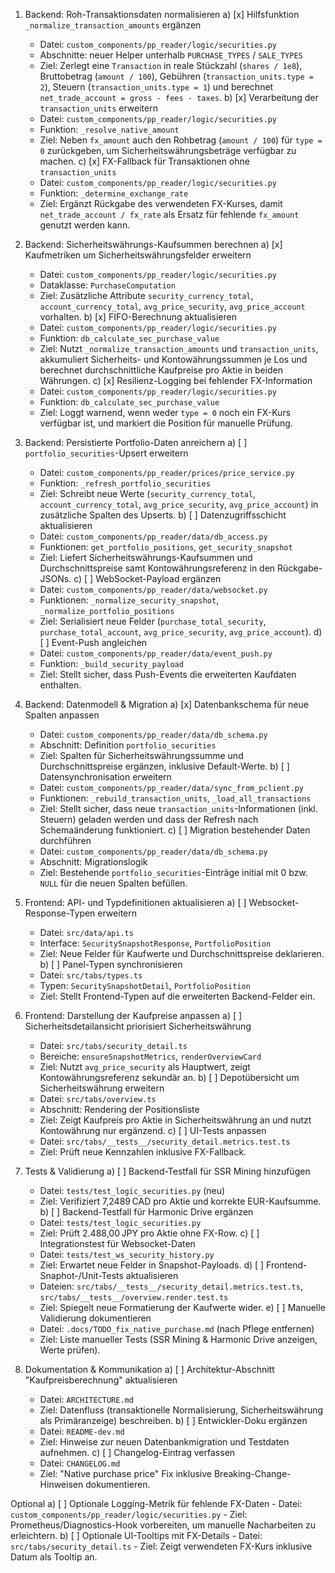 1. Backend: Roh-Transaktionsdaten normalisieren
   a) [x] Hilfsfunktion `_normalize_transaction_amounts` ergänzen
      - Datei: `custom_components/pp_reader/logic/securities.py`
      - Abschnitte: neuer Helper unterhalb `PURCHASE_TYPES` / `SALE_TYPES`
      - Ziel: Zerlegt eine `Transaction` in reale Stückzahl (`shares / 1e8`), Bruttobetrag (`amount / 100`), Gebühren (`transaction_units.type = 2`), Steuern (`transaction_units.type = 1`) und berechnet `net_trade_account = gross - fees - taxes`.
   b) [x] Verarbeitung der `transaction_units` erweitern
      - Datei: `custom_components/pp_reader/logic/securities.py`
      - Funktion: `_resolve_native_amount`
      - Ziel: Neben `fx_amount` auch den Rohbetrag (`amount / 100`) für `type = 0` zurückgeben, um Sicherheitswährungsbeträge verfügbar zu machen.
   c) [x] FX-Fallback für Transaktionen ohne `transaction_units`
      - Datei: `custom_components/pp_reader/logic/securities.py`
      - Funktion: `_determine_exchange_rate`
      - Ziel: Ergänzt Rückgabe des verwendeten FX-Kurses, damit `net_trade_account / fx_rate` als Ersatz für fehlende `fx_amount` genutzt werden kann.

2. Backend: Sicherheitswährungs-Kaufsummen berechnen
   a) [x] Kaufmetriken um Sicherheitswährungsfelder erweitern
      - Datei: `custom_components/pp_reader/logic/securities.py`
      - Dataklasse: `PurchaseComputation`
      - Ziel: Zusätzliche Attribute `security_currency_total`, `account_currency_total`, `avg_price_security`, `avg_price_account` vorhalten.
   b) [x] FIFO-Berechnung aktualisieren
      - Datei: `custom_components/pp_reader/logic/securities.py`
      - Funktion: `db_calculate_sec_purchase_value`
      - Ziel: Nutzt `_normalize_transaction_amounts` und `transaction_units`, akkumuliert Sicherheits- und Kontowährungssummen je Los und berechnet durchschnittliche Kaufpreise pro Aktie in beiden Währungen.
   c) [x] Resilienz-Logging bei fehlender FX-Information
      - Datei: `custom_components/pp_reader/logic/securities.py`
      - Funktion: `db_calculate_sec_purchase_value`
      - Ziel: Loggt warnend, wenn weder `type = 0` noch ein FX-Kurs verfügbar ist, und markiert die Position für manuelle Prüfung.

3. Backend: Persistierte Portfolio-Daten anreichern
   a) [ ] `portfolio_securities`-Upsert erweitern
      - Datei: `custom_components/pp_reader/prices/price_service.py`
      - Funktion: `_refresh_portfolio_securities`
      - Ziel: Schreibt neue Werte (`security_currency_total`, `account_currency_total`, `avg_price_security`, `avg_price_account`) in zusätzliche Spalten des Upserts.
   b) [ ] Datenzugriffsschicht aktualisieren
      - Datei: `custom_components/pp_reader/data/db_access.py`
      - Funktionen: `get_portfolio_positions`, `get_security_snapshot`
      - Ziel: Liefert Sicherheitswährungs-Kaufsummen und Durchschnittspreise samt Kontowährungsreferenz in den Rückgabe-JSONs.
   c) [ ] WebSocket-Payload ergänzen
      - Datei: `custom_components/pp_reader/data/websocket.py`
      - Funktionen: `_normalize_security_snapshot`, `_normalize_portfolio_positions`
      - Ziel: Serialisiert neue Felder (`purchase_total_security`, `purchase_total_account`, `avg_price_security`, `avg_price_account`).
   d) [ ] Event-Push angleichen
      - Datei: `custom_components/pp_reader/data/event_push.py`
      - Funktion: `_build_security_payload`
      - Ziel: Stellt sicher, dass Push-Events die erweiterten Kaufdaten enthalten.

4. Backend: Datenmodell & Migration
   a) [x] Datenbankschema für neue Spalten anpassen
      - Datei: `custom_components/pp_reader/data/db_schema.py`
      - Abschnitt: Definition `portfolio_securities`
      - Ziel: Spalten für Sicherheitswährungssumme und Durchschnittspreise ergänzen, inklusive Default-Werte.
   b) [ ] Datensynchronisation erweitern
      - Datei: `custom_components/pp_reader/data/sync_from_pclient.py`
      - Funktionen: `_rebuild_transaction_units`, `_load_all_transactions`
      - Ziel: Stellt sicher, dass neue `transaction_units`-Informationen (inkl. Steuern) geladen werden und dass der Refresh nach Schemaänderung funktioniert.
   c) [ ] Migration bestehender Daten durchführen
      - Datei: `custom_components/pp_reader/data/db_schema.py`
      - Abschnitt: Migrationslogik
      - Ziel: Bestehende `portfolio_securities`-Einträge initial mit 0 bzw. `NULL` für die neuen Spalten befüllen.

5. Frontend: API- und Typdefinitionen aktualisieren
   a) [ ] Websocket-Response-Typen erweitern
      - Datei: `src/data/api.ts`
      - Interface: `SecuritySnapshotResponse`, `PortfolioPosition`
      - Ziel: Neue Felder für Kaufwerte und Durchschnittspreise deklarieren.
   b) [ ] Panel-Typen synchronisieren
      - Datei: `src/tabs/types.ts`
      - Typen: `SecuritySnapshotDetail`, `PortfolioPosition`
      - Ziel: Stellt Frontend-Typen auf die erweiterten Backend-Felder ein.

6. Frontend: Darstellung der Kaufpreise anpassen
   a) [ ] Sicherheitsdetailansicht priorisiert Sicherheitswährung
      - Datei: `src/tabs/security_detail.ts`
      - Bereiche: `ensureSnapshotMetrics`, `renderOverviewCard`
      - Ziel: Nutzt `avg_price_security` als Hauptwert, zeigt Kontowährungsreferenz sekundär an.
   b) [ ] Depotübersicht um Sicherheitswährung erweitern
      - Datei: `src/tabs/overview.ts`
      - Abschnitt: Rendering der Positionsliste
      - Ziel: Zeigt Kaufpreis pro Aktie in Sicherheitswährung an und nutzt Kontowährung nur ergänzend.
   c) [ ] UI-Tests anpassen
      - Datei: `src/tabs/__tests__/security_detail.metrics.test.ts`
      - Ziel: Prüft neue Kennzahlen inklusive FX-Fallback.

7. Tests & Validierung
   a) [ ] Backend-Testfall für SSR Mining hinzufügen
      - Datei: `tests/test_logic_securities.py` (neu)
      - Ziel: Verifiziert 7,2489 CAD pro Aktie und korrekte EUR-Kaufsumme.
   b) [ ] Backend-Testfall für Harmonic Drive ergänzen
      - Datei: `tests/test_logic_securities.py`
      - Ziel: Prüft 2.488,00 JPY pro Aktie ohne FX-Row.
   c) [ ] Integrationstest für Websocket-Daten
      - Datei: `tests/test_ws_security_history.py`
      - Ziel: Erwartet neue Felder in Snapshot-Payloads.
   d) [ ] Frontend-Snaphot-/Unit-Tests aktualisieren
      - Dateien: `src/tabs/__tests__/security_detail.metrics.test.ts`, `src/tabs/__tests__/overview.render.test.ts`
      - Ziel: Spiegelt neue Formatierung der Kaufwerte wider.
   e) [ ] Manuelle Validierung dokumentieren
      - Datei: `.docs/TODO_fix_native_purchase.md` (nach Pflege entfernen)
      - Ziel: Liste manueller Tests (SSR Mining & Harmonic Drive anzeigen, Werte prüfen).

8. Dokumentation & Kommunikation
   a) [ ] Architektur-Abschnitt "Kaufpreisberechnung" aktualisieren
      - Datei: `ARCHITECTURE.md`
      - Ziel: Datenfluss (transaktionelle Normalisierung, Sicherheitswährung als Primäranzeige) beschreiben.
   b) [ ] Entwickler-Doku ergänzen
      - Datei: `README-dev.md`
      - Ziel: Hinweise zur neuen Datenbankmigration und Testdaten aufnehmen.
   c) [ ] Changelog-Eintrag verfassen
      - Datei: `CHANGELOG.md`
      - Ziel: "Native purchase price" Fix inklusive Breaking-Change-Hinweisen dokumentieren.

Optional
   a) [ ] Optionale Logging-Metrik für fehlende FX-Daten
      - Datei: `custom_components/pp_reader/logic/securities.py`
      - Ziel: Prometheus/Diagnostics-Hook vorbereiten, um manuelle Nacharbeiten zu erleichtern.
   b) [ ] Optionale UI-Tooltips mit FX-Details
      - Datei: `src/tabs/security_detail.ts`
      - Ziel: Zeigt verwendeten FX-Kurs inklusive Datum als Tooltip an.
